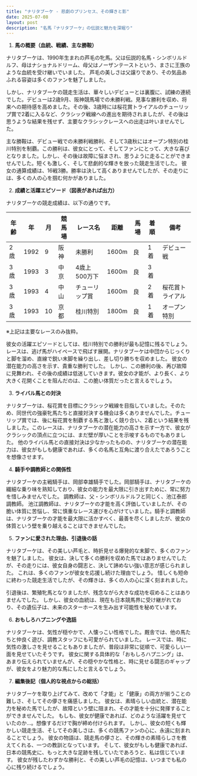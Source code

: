 ```yaml
---
title: "ナリタブーケ - 悲劇のプリンセス、その輝きと影"
date: 2025-07-08
layout: post
description: "名馬『ナリタブーケ』の伝説と魅力を深堀り"
---
```


1. **馬の概要（血統、戦績、主な勝鞍）**

ナリタブーケは、1990年生まれの芦毛の牝馬。父は伝説的名馬・シンボリルドルフ、母はナショナルドリーム、母父はノーザンテーストという、まさに王族のような血統を受け継いでいました。  芦毛の美しさは父譲りであり、その気品あふれる容姿は多くのファンを魅了しました。

しかし、ナリタブーケの競走生活は、華々しいデビューとは裏腹に、試練の連続でした。デビューは2歳9月、阪神競馬場での未勝利戦。見事な勝利を収め、将来への期待感を高めました。その後、3歳時には桜花賞トライアルのチューリップ賞で2着に入るなど、クラシック戦線への進出を期待されましたが、その後は思うような結果を残せず、主要なクラシックレースへの出走は叶いませんでした。

主な勝鞍は、デビュー戦での未勝利戦勝利、そして3歳秋にはオープン特別の桂川特別を制覇。この勝利は、彼女にとって、そしてファンにとって、大きな喜びとなりました。しかし、その後は故障に悩まされ、思うように走ることができませんでした。短くも激しく、そして悲劇的な輝きを放った競走生活でした。  彼女の通算成績は、16戦3勝。勝率は決して高くありませんでしたが、その走りには、多くの人の心を掴む何かがありました。


2. **成績と活躍エピソード（図表があれば出力）**

ナリタブーケの競走成績は、以下の通りです。

| 年齢 | 年 | 月 | 競馬場 | レース名 | 距離 | 馬場 | 着順 | 備考 |
|---|---|---|---|---|---|---|---|---|
| 2歳 | 1992 | 9 | 阪神 | 未勝利 | 1600m | 良 | 1着 | デビュー戦 |
| 3歳 | 1993 | 3 | 中京 | 4歳上500万下 | 1600m | 良 | 3着 |  |
| 3歳 | 1993 | 4 | 中山 | チューリップ賞 | 1600m | 良 | 2着 | 桜花賞トライアル |
| 3歳 | 1993 | 10 | 京都 | 桂川特別 | 1800m | 良 | 1着 | オープン特別 |


※上記は主要なレースのみ抜粋。


彼女の活躍エピソードとしては、桂川特別での勝利が最も記憶に残るでしょう。  レースは、逃げ馬がハイペースで飛ばす展開。ナリタブーケは中団からじっくりと脚を溜め、直線で鋭い末脚を繰り出し、差し切り勝ちを収めました。  彼女の潜在能力の高さを示す、貴重な勝利でした。  しかし、この勝利の後、再び故障に見舞われ、その後の成績は低迷していきます。彼女の才能が、より長く、より大きく花開くことを阻んだのは、この脆い体質だったと言えるでしょう。


3. **ライバル馬との対決**

ナリタブーケは、桜花賞を目標にクラシック戦線を目指していました。そのため、同世代の強豪牝馬たちと直接対決する機会は多くありませんでした。チューリップ賞では、後に桜花賞を制覇する馬と激しく競り合い、2着という結果を残しました。このレースは、ナリタブーケの潜在能力の高さを示す一方で、彼女がクラシックの頂点に立つには、まだ壁が厚いことを示唆するものでもありました。  他のライバル馬との直接対決は少なかったものの、ナリタブーケの潜在能力は、彼女がもしも健康であれば、多くの名馬と互角に渡り合えたであろうことを想像させます。


4. **騎手や調教師との関係性**

ナリタブーケの主戦騎手は、岡部幸雄騎手でした。岡部騎手は、ナリタブーケの繊細な乗り味を熟知しており、彼女の能力を最大限に引き出すために、常に努力を惜しみませんでした。  調教師は、父・シンボリルドルフと同じく、池江泰郎調教師。  池江調教師は、ナリタブーケの才能を高く評価していましたが、その脆い体質に苦悩し、常に慎重なレース運びを心がけていました。騎手と調教師は、ナリタブーケの才能を最大限に活かすべく、最善を尽くしましたが、彼女の体質という壁を乗り越えることはできませんでした。


5. **ファンに愛された理由、引退後の話**

ナリタブーケは、その美しい芦毛と、時折見せる爆発的な末脚で、多くのファンを魅了しました。  彼女は、決して多くの勝利を収めた馬ではありませんでしたが、その走りには、彼女自身の闘志と、決して諦めない強い意志が感じられました。  これは、多くのファンが彼女を応援し続けた理由でしょう。  惜しくも短命に終わった競走生活でしたが、その輝きは、多くの人の心に深く刻まれました。

引退後は、繁殖牝馬となりましたが、残念ながら大きな成功を収めることはありませんでした。  しかし、彼女の血統は、現在も日本競馬界に受け継がれており、その遺伝子は、未来のスターホースを生み出す可能性を秘めています。


6. **おもしろハプニングや逸話**

ナリタブーケは、気性が穏やかで、人懐っこい性格でした。厩舎では、他の馬たちと仲良く遊び、調教スタッフにも可愛がられていました。  レースでは、時に気性の激しさを見せることもありましたが、普段は非常に従順で、可愛らしい一面を見せていたそうです。  彼女に関する具体的な「おもしろハプニング」は、あまり伝えられていませんが、その穏やかな性格と、時に見せる闘志のギャップが、彼女をより魅力的な馬にしたと言えるでしょう。


7. **編集後記（個人的な視点からの総括）**

ナリタブーケを取り上げてみて、改めて「才能」と「健康」の両方が揃うことの難しさ、そしてその儚さを痛感しました。  彼女は、素晴らしい血統と、潜在能力を秘めた馬でしたが、故障という壁に阻まれ、その才能を十分に発揮することができませんでした。  もしも、彼女が健康であれば、どのような活躍を見せていたのか…。想像するだけで胸が締め付けられます。  しかし、彼女の短くも輝かしい競走生活、そしてその美しさは、多くの競馬ファンの心に、永遠に刻まれることでしょう。  彼女の物語は、競走馬の儚さと、その輝きの素晴らしさを教えてくれる、一つの教訓となっています。  そして、彼女がもしも健康であれば、日本の競馬史に、もっと大きな足跡を残していたであろうと、私は信じています。  彼女が残したわずかな勝利と、その美しい芦毛の記憶は、いつまでも私の心に残り続けるでしょう。
